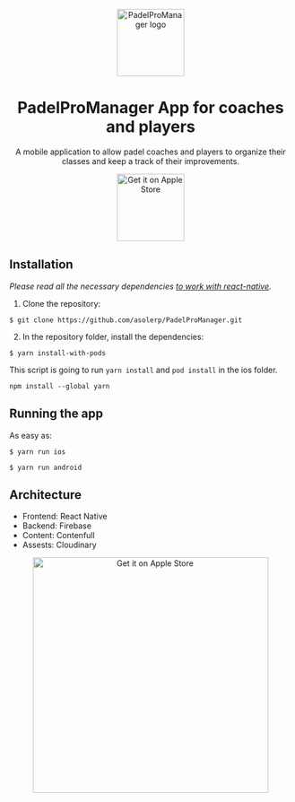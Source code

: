 <p align="center">
   <img width='120' alt='PadelProManager logo' src='https://res.cloudinary.com/enalbis/image/upload/v1659089151/PadelPro/varios/z2rdilusv7x45rlnhbuj.png'>
</p>
<h1 align="center">PadelProManager App for coaches and players</h1>
<p align="center">A mobile application to allow padel coaches and players to organize their classes and keep a track of their improvements.</p>
<p align="center">
  <a href='https://apps.apple.com/us/app/padelpromanager/id1608207639'>
    <img width='120' alt='Get it on Apple Store' src='https://github.com/Volorf/Badges/blob/561b21/App%20Store/App%20Store%20Badge.png?raw=true'>
  </a>
</p>

## Installation

_Please read all the necessary dependencies [to work with react-native](https://reactnative.dev/docs/environment-setup)._

1. Clone the repository:

```
$ git clone https://github.com/asolerp/PadelProManager.git
```

2. In the repository folder, install the dependencies:

```
$ yarn install-with-pods
```

This script is going to run `yarn install` and `pod install` in the ios folder.


```
npm install --global yarn
```

## Running the app

As easy as:

```
$ yarn run ios
```

```
$ yarn run android
```

## Architecture

- Frontend: React Native
- Backend: Firebase
- Content: Contenfull
- Assests: Cloudinary

<p align="center">
  <a href='https://apps.apple.com/us/app/padelpromanager/id1608207639'>
    <img width='420' alt='Get it on Apple Store' src='https://res.cloudinary.com/enalbis/image/upload/v1659090649/PadelPro/varios/lr1y8bxpvw3gbdhxe1zf.png'>
  </a>
</p>

